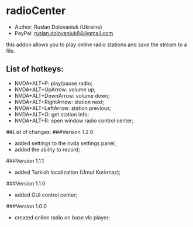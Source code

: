 # radioCenter

* Author: Ruslan Dolovaniuk (Ukraine)
* PayPal: ruslan.dolovaniuk84@gmail.com

this addon allows you to play online radio stations and save the stream to a file.


## List of hotkeys:
* NVDA+ALT+P: play/pause radio;
* NVDA+ALT+UpArrow: volume up;
* NVDA+ALT+DownArrow: volume down;
* NVDA+ALT+RightArrow: station next;
* NVDA+ALT+LeftArrow: station previous;
* NVDA+ALT+O: get station info;
* NVDA+ALT+R: open window radio control center;

##List of changes:
###Version 1.2.0
* added settings to the nvda settings panel;
* added the ability to record;

###Version 1.1.1
* added Turkish localization (Umut Korkmaz);

###Version 1.1.0
* added GUI control center;

###Version 1.0.0
* created online radio on base vlc player;
